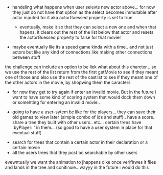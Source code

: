- handeling what happens when user selevts new actor above... for now they just do not have that option as the select becomes immutable after actor inputed for it aka actorGuessed property is set to true
    - eventually, make it so that they can select a new one and when that hapens, it clears out the rest of the list below that actor and resets the actorGuessed property to false for that movier

- maybe eventually liie its a speed game kinda with a time.. and not just actors but like any kind of connections like making other connections between stuff

<the challenge button>
the challenge can include an option to be liek what about this charcter...
so we use the rest of the list return from the first getMovie to see if they meant one of those
and also use the rest of the castlist to see if they meant one of the other actors in the movie, by shopwing them the caracters

- for now they get to try again if enter an invalid movie. But in the future i want to have some kind of scoring system that would dock them down or somehting for entering an invalid movie..

- going to have a user-sytem bc like for the players... they can save their old games to view later (simple combo of ids and stuff).. have  a score.. share a tree they built with other users.. etc... certain trees have 'byPlayer: ' in them... (so good to have a user system in place for that eventual stuff)
<!-- * section of app like.. `view my old Treees`.. or something -->


- search for trees that contain a certain actor in their declaration or a certain movie
- all the users trees that they post bc searchable by other users


<!--? the character names that are saved wuth the actors... once the final tree is made by the user AND it passes the checks.... present the tree to them WITH the names of the characters played by each actor... it will be NEAT -->


evewntually we want the animation to jhappens oike once verifirwes it flies and lands in the tree and conitinuie.. wayyy in the future i would do this